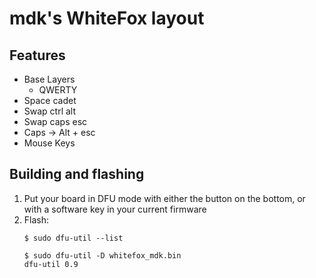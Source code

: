 # mdk's WhiteFox layout

## Features

- Base Layers
    - QWERTY
- Space cadet
- Swap ctrl alt
- Swap caps esc
- Caps -> Alt + esc
- Mouse Keys

## Building and flashing

1. Put your board in DFU mode with either the button on the bottom, or with a software key in your current firmware
2. Flash:
   ```
   $ sudo dfu-util --list

   $ sudo dfu-util -D whitefox_mdk.bin
   dfu-util 0.9
   ```
